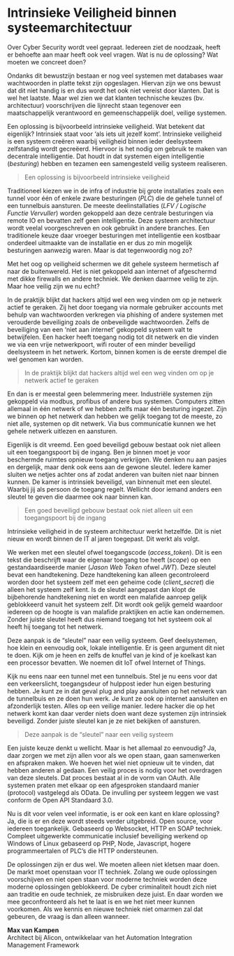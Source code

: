 # Intrinsieke Veiligheid binnen systeemarchitectuur
Over Cyber Security wordt veel gepraat. Iedereen ziet de noodzaak, heeft er behoefte aan maar heeft ook veel vragen. Wat is nu de oplossing? Wat moeten we concreet doen?

Ondanks dit bewustzijn bestaan er nog veel systemen met databases waar wachtwoorden in platte tekst zijn opgeslagen. Hiervan zijn we ons bewust dat dit niet handig is en dus wordt het ook niet vereist door klanten. Dat is wel het laatste. Maar wel zien we dat klanten technische keuzes (bv. architectuur) voorschrijven die lijnrecht staan tegenover een maatschappelijk verantwoord en gemeenschappelijk doel, veilige systemen.

Een oplossing is bijvoorbeeld intrinsieke veiligheid. Wat betekent dat eigenlijk? Intrinsiek staat voor ‘als iets uit jezelf komt’. Intrinsieke veiligheid is een systeem creëren waarbij veiligheid binnen ieder deelsysteem zelfstandig wordt gecreëerd. Hiervoor is het nodig om gebruik te maken van decentrale intelligentie. Dat houdt in dat systemen eigen intelligentie (_besturing_) hebben en tezamen een samengesteld veilig systeem realiseren.

> Een oplossing is bijvoorbeeld intrinsieke veiligheid

Traditioneel kiezen we in de infra of industrie bij grote installaties zoals een tunnel voor één of enkele zware besturingen (_PLC_) die de gehele tunnel of een tunnelbuis aansturen. De meeste deelinstallaties (_LFV / Logische Functie Vervuller_) worden gekoppeld aan deze centrale besturingen via remote IO en bevatten zelf geen intelligentie. Deze systeem architectuur wordt veelal voorgeschreven en ook gebruikt in andere branches. Een traditionele keuze daar vroeger besturingen met intelligentie een kostbaar onderdeel uitmaakte van de installatie en er dus zo min mogelijk besturingen aanwezig waren. Maar is dat tegenwoordig nog zo?

Met het oog op veiligheid schermen we dit gehele systeem hermetisch af naar de buitenwereld. Het is niet gekoppeld aan internet of afgeschermd met dikke firewalls en andere techniek. We denken daarmee veilig te zijn. Maar hoe veilig zijn we nu echt?

In de praktijk blijkt dat hackers altijd wel een weg vinden om op je netwerk actief te geraken. Zij het door toegang via normale gebruiker accounts met behulp van wachtwoorden verkregen via phishing of andere systemen met verouderde beveiliging zoals de onbeveiligde wachtwoorden. Zelfs de beveiliging van een ‘niet aan internet’ gekoppeld systeem valt te betwijfelen. Een hacker heeft toegang nodig tot dit netwerk en die vinden we via een vrije netwerkpoort, wifi router of een minder beveiligd deelsysteem in het netwerk. Kortom, binnen komen is de eerste drempel die wel genomen kan worden.

> In de praktijk blijkt dat hackers altijd wel een weg vinden om op je netwerk actief te geraken

En dan is er meestal geen belemmering meer. Industriële systemen zijn gekoppeld via modbus, profibus of andere bus systemen. Computers zitten allemaal in één netwerk of we hebben zelfs maar één besturing ingezet. Zijn we binnen op het netwerk dan hebben we gelijk toegang tot de meeste, zo niet alle, systemen op dit netwerk. Via bus communicatie kunnen we het gehele netwerk uitlezen en aansturen.

Eigenlijk is dit vreemd. Een goed beveiligd gebouw bestaat ook niet alleen uit een toegangspoort bij de ingang. Ben je binnen moet je voor beschermde ruimtes opnieuw toegang verkrijgen. We denken nu aan pasjes en dergelijk, maar denk ook eens aan de gewone sleutel. Iedere kamer sluiten we netjes achter ons af zodat anderen van buiten niet naar binnen kunnen. De kamer is intrinsiek beveiligd, van binnenuit met een sleutel. Waarbij jij als persoon de toegang regelt. Wellicht door iemand anders een sleutel te geven die daarmee ook naar binnen kan.

> Een goed beveiligd gebouw bestaat ook niet alleen uit een toegangspoort bij de ingang

Intrinsieke veiligheid in de systeem architectuur werkt hetzelfde. Dit is niet nieuw en wordt binnen de IT al jaren toegepast. Dit werkt als volgt.

We werken met een sleutel ofwel toegangscode (_access_token_). Dit is een tekst die beschrijft waar de eigenaar toegang toe heeft (_scope_) op een gestandaardiseerde manier (_Jason Web Token_ ofwel _JWT_). Deze sleutel bevat een handtekening. Deze handtekening kan alleen gecontroleerd worden door het systeem zelf met een geheime code (_client_secret_) die alleen het systeem zelf kent. Is de sleutel aangepast dan klopt de bijbehorende handtekening niet en wordt een malafide aanroep gelijk geblokkeerd vanuit het systeem zelf. Dit wordt ook gelijk gemeld waardoor iedereen op de hoogte is van malafide praktijken en actie kan ondernemen. Zonder juiste sleutel heeft dus niemand toegang tot het systeem ook al heeft hij toegang tot het netwerk.

Deze aanpak is de “sleutel” naar een veilig systeem. Geef deelsystemen, hoe klein en eenvoudig ook, lokale intelligentie. Er is geen argument dit niet te doen. Kijk om je heen en zelfs de knuffel van je kind of je koelkast kan een processor bevatten. We noemen dit IoT ofwel Internet of Things.

Kijk nu eens naar een tunnel met een tunnelbuis. Stel je nu eens voor dat een verkeerslicht, toegangsdeur of hulppost ieder hun eigen besturing hebben. Je kunt ze in dat geval plug and play aansluiten op het netwerk van de tunnelbuis en ze doen hun werk. Je kunt ze ook op internet aansluiten en afzonderlijk testen. Alles op een veilige manier. Iedere hacker die op het netwerk komt kan daar verder niets doen want deze systemen zijn intrinsiek beveiligd. Zonder juiste sleutel kan je ze niet bekijken of aansturen.

> Deze aanpak is de “sleutel” naar een veilig systeem

Een juiste keuze denkt u wellicht. Maar is het allemaal zo eenvoudig? Ja, daar zorgen we met zijn allen voor als we open staan, gaan samenwerken en afspraken maken. We hoeven het wiel niet opnieuw uit te vinden, dat hebben anderen al gedaan. Een veilig proces is nodig voor het overdragen van deze sleutels. Dat proces bestaat al in de vorm van OAuth. Alle systemen praten met elkaar op een afgesproken standaard manier (protocol) vastgelegd als OData. De invulling per systeem leggen we vast conform de Open API Standaard 3.0.

Nu is dit voor velen veel informatie, is er ook een kant en klare oplossing? Ja, die is er en deze wordt steeds verder uitgebreid. Open source, voor iedereen toegankelijk. Gebaseerd op Websocket, HTTP en SOAP techniek. Compleet uitgewerkte communicatie inclusief beveiliging werkend op Windows of Linux gebaseerd op PHP, Node, Javascript, hogere programmeertalen of PLC’s die HTTP ondersteunen.

De oplossingen zijn er dus wel. We moeten alleen niet kletsen maar doen. De markt moet openstaan voor IT techniek. Zolang we oude oplossingen voorschijven en niet open staan voor moderne techniek worden deze moderne oplossingen geblokkeerd. De cyber criminaliteit houdt zich niet aan traditie en oude techniek, ze misbruiken deze juist. En daar worden we mee geconfronteerd als het te laat is en we het niet meer kunnen voorkomen. Als we kennis en nieuwe techniek niet omarmen zal dat gebeuren, de vraag is dan alleen wanneer.

**Max van Kampen**  
Architect bij Alicon, ontwikkelaar van het Automation Integration Management Framework
